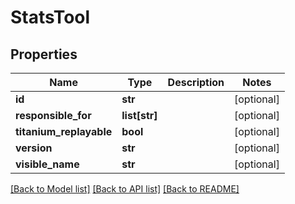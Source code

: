 # StatsTool

## Properties
Name | Type | Description | Notes
------------ | ------------- | ------------- | -------------
**id** | **str** |  | [optional] 
**responsible_for** | **list[str]** |  | [optional] 
**titanium_replayable** | **bool** |  | [optional] 
**version** | **str** |  | [optional] 
**visible_name** | **str** |  | [optional] 

[[Back to Model list]](../README.md#documentation-for-models) [[Back to API list]](../README.md#documentation-for-api-endpoints) [[Back to README]](../README.md)


